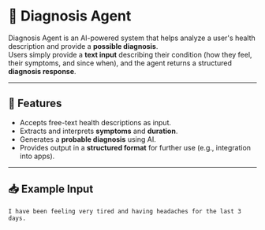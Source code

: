 # 🧠 Diagnosis Agent

Diagnosis Agent is an AI-powered system that helps analyze a user's health description and provide a **possible diagnosis**.  
Users simply provide a **text input** describing their condition (how they feel, their symptoms, and since when), and the agent returns a structured **diagnosis response**.

---

## 🚀 Features
- Accepts free-text health descriptions as input.
- Extracts and interprets **symptoms** and **duration**.
- Generates a **probable diagnosis** using AI.
- Provides output in a **structured format** for further use (e.g., integration into apps).

---

## 📥 Example Input
```text
I have been feeling very tired and having headaches for the last 3 days.
